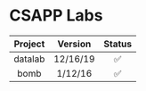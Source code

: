 # CSAPP Labs

| Project | Version  | Status |
| :-----: | :------: | :----: |
| datalab | 12/16/19 |   ✅   |
| bomb    | 1/12/16  |   ✅   |
